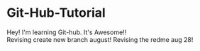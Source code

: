 # Git-Hub-Tutorial
Hey! I'm learning Git-hub. It's Awesome!!\
Revising create new branch august!
Revising the redme aug 28!

